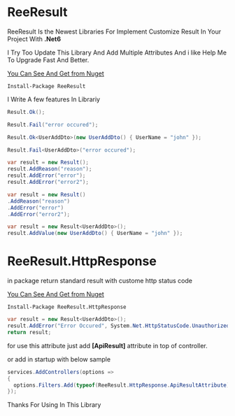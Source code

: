 # ReeResult


ReeResult Is the Newest Libraries For Implement Customize Result In Your Project With **.Net6**

I Try Too Update This Library And Add Multiple Attributes And i like Help Me To Upgrade Fast And Better.

[You Can See And Get from Nuget](https://www.nuget.org/packages/ReeResult "You Can See And Get from Nuget")

`Install-Package ReeResult`




I Write A few features In Librariy




```csharp
Result.Ok();
```

 ```csharp
Result.Fail("error occured");
```



```csharp
Result.Ok<UserAddDto>(new UserAddDto() { UserName = "john" });
```

```csharp
Result.Fail<UserAddDto>("error occured");
```


```csharp
var result = new Result();
result.AddReason("reason");
result.AddError("error");
result.AddError("error2");
```

```csharp
var result = new Result()
.AddReason("reason")
.AddError("error")
.AddError("error2");
```

```csharp
var result = new Result<UserAddDto>();
result.AddValue(new UserAddDto() { UserName = "john" });
```

# ReeResult.HttpResponse

in package return standard result with custome http status code

[You Can See And Get from Nuget](https://www.nuget.org/packages/ReeResult.HttpResponse")

`Install-Package ReeResult.HttpResponse`


```csharp
var result = new Result<UserAddDto>();
result.AddError("Error Occured", System.Net.HttpStatusCode.Unauthorized);
return result;
```
for use this attribute just add  **[ApiResult]** attribute in top of controller.

 or add in startup with below sample
 
 ```csharp
services.AddControllers(options =>
 {
   options.Filters.Add(typeof(ReeResult.HttpResponse.ApiResultAttribute));
});
```


Thanks For Using In This Library
